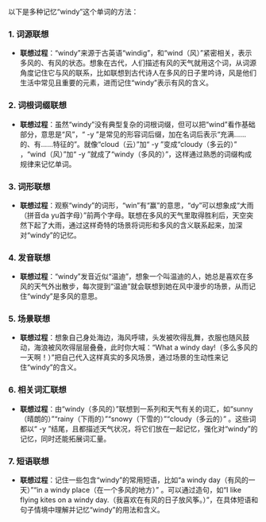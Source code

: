 以下是多种记忆“windy”这个单词的方法：

### 1. 词源联想
 - **联想过程**：“windy”来源于古英语“windig”，和“wind（风）”紧密相关，表示多风的、有风的状态。想象在古代，人们描述有风的天气就用这个词，从词源角度记住它与风的联系，比如联想到古代诗人在多风的日子里吟诗，风是他们生活中常见且重要的元素，进而记住“windy”表示有风的含义。

### 2. 词根词缀联想
 - **联想过程**：虽然“windy”没有典型复杂的词根词缀，但可以把“wind”看作基础部分，意思是“风”，“ -y ”是常见的形容词后缀，加在名词后表示“充满……的、有……特征的”。就像“cloud（云）”加“ -y ”变成“cloudy（多云的）” ，“wind（风）”加“ -y ”就成了“windy（多风的）”，这样通过熟悉的词缀构成规律来记忆单词。

### 3. 词形联想
 - **联想过程**：观察“windy”的词形，“win”有“赢”的意思，“dy”可以想象成“大雨（拼音da yu首字母）”前两个字母。联想在多风的天气里取得胜利后，天空突然下起了大雨，通过这样奇特的场景将词形和多风的含义联系起来，加深对“windy”的记忆。

### 4. 发音联想
 - **联想过程**：“windy”发音近似“温迪”，想象一个叫温迪的人，她总是喜欢在多风的天气外出散步，每次提到“温迪”就会联想到她在风中漫步的场景，从而记住“windy”是多风的意思。

### 5. 场景联想
 - **联想过程**：想象自己身处海边，海风呼啸，头发被吹得乱舞，衣服也随风鼓动，海浪被风吹得层层叠叠，此时你大喊：“What a windy day!（多么多风的一天啊！）”把自己代入这样真实的多风场景，通过场景的生动性来记住“windy”的含义。

### 6. 相关词汇联想
 - **联想过程**：由“windy（多风的）”联想到一系列和天气有关的词汇，如“sunny（晴朗的）”“rainy（下雨的）”“snowy（下雪的）”“cloudy（多云的）” 。这些词都以“ -y ”结尾，且都描述天气状况，将它们放在一起记忆，强化对“windy”的记忆，同时还能拓展词汇量。

### 7. 短语联想
 - **联想过程**：记住一些包含“windy”的常用短语，比如“a windy day（有风的一天）”“in a windy place（在一个多风的地方）” 。可以通过造句，如“I like flying kites on a windy day.（我喜欢在有风的日子放风筝。）”，在具体短语和句子情境中理解并记忆“windy”的用法和含义。 